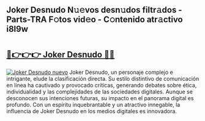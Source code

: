 ## Joker Desnudo N𝚞𝚎vos desn𝚞dos filtr𝚊dos - Parts-TRA F𝚘tos vid𝚎o - C𝚘ntenido atr𝚊ctivo i8l9w

# <h2><a href="http://mb7fyk.tromn.icu/?c=Joker+Desnudo">🔗👉👉👉 Joker Desnudo 🔗🔗</a></h2>

[![Joker Desnudo nuevo](https://i.imgur.com/pEAQMta.gif)](http://mb7fyk.tromn.icu/?c=Joker+Desnudo)
Joker Desnudo, un personaje complejo e intrigante, elude la clasificación directa. Su estilo distintivo de comunicación en línea ha cautivado y provocado críticas, generando debates sobre ética, individualidad y las complejidades de las sociedades digitales. Aunque se desconocen sus intenciones futuras, su impacto en el panorama digital es profundo. Con un espíritu inquebrantable y un atractivo innegable, la influencia de Joker Desnudo en los medios digitales es innovadora.
